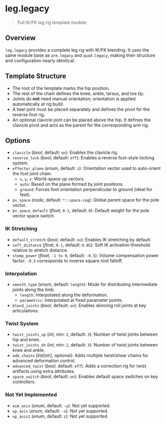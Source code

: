 # leg.legacy

> Full IK/FK leg rig template module

## Overview

`leg.legacy` provides a complete leg rig with IK/FK blending. It uses the same module base as `arm.legacy` and `quad.legacy`, making their structure and configuration nearly identical.

## Template Structure

- The root of the template marks the hip position.
- The rest of the chain defines the knee, ankle, tarsus, and toe tip.
- Joints do **not** need manual orientation; orientation is applied automatically at rig build.
- A heel joint must be placed separately and defines the pivot for the reverse foot rig.
- An optional clavicle joint can be placed above the hip. It defines the clavicle pivot and acts as the parent for the corresponding arm rig.

## Options

- `clavicle` (*bool*, default: `on`): Enables the clavicle rig.
- `reverse_lock` (*bool*, default: `off`): Enables a reverse foot-style locking system.
- `effector_plane` (*enum*, default: `z`): Orientation vector used to auto-orient the foot joint chain.
  - `x`, `y`, `z`: World-space up vectors.
  - `auto`: Based on the plane formed by joint positions.
  - `ground`: Forces foot orientation perpendicular to ground (ideal for feet).
- `pv_space` (*node*, default: `*::space.cog`): Global parent space for the pole vector.
- `pv_space_default` (*float*, `0-1`, default: `0`): Default weight for the pole vector space switch.

### IK Stretching

- `default_stretch` (*bool*, default: `on`): Enables IK stretching by default.
- `soft_distance` (*float*, `0-1`, default: `0.05`): Soft IK activation threshold relative to stretch distance.
- `stomp_power` (*float*, `-1 to 0`, default: `-0.5`): Volume compensation power factor. `-0.5` corresponds to inverse square root falloff.

### Interpolation

- `smooth_type` (*enum*, default: `length`): Mode for distributing intermediate joints along the limb.
  - `length`: Interpolated along the deformation.
  - `parametric`: Interpolated at fixed parameter points.
- `blend_joints` (*bool*, default: `on`): Enables skinning roll joints at key articulations.

### Twist System

- `twist_joints_up` (*int*, min: `2`, default: `3`): Number of twist joints between hip and knee.
- `twist_joints_dn` (*int*, min: `2`, default: `3`): Number of twist joints between knee and ankle.
- `add_chains` (*list[str]*, optional): Adds multiple twist/shear chains for advanced deformation control.
- `advanced_twist` (*bool*, default: `off`): Adds a correction rig for twist artifacts using extra attributes.
- `space_switch` (*bool*, default: `on`): Enables default space switches on key controllers.

### Not Yet Implemented

- `aim_axis` (*enum*, default: `-y`): Not yet supported.
- `up_axis` (*enum*, default: `-x`): Not yet supported.
- `up_axis2` (*enum*, default: `z`): Not yet supported.
